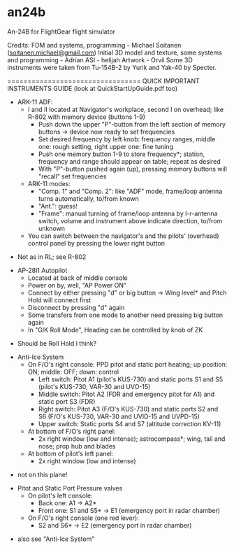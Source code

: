 an24b
=====

An-24B for FlightGear flight simulator

Credits:
FDM and systems, programming - Michael Soitanen (soitanen.michael@gmail.com)
Initial 3D model and texture, some systems and programming - Adrian
ASI - helijah
Artwork - Orvil
Some 3D instruments were taken from Tu-154B-2 by Yurik and Yak-40 by Specter.

=================================
QUICK IMPORTANT INSTRUMENTS GUIDE
(look at QuickStartUpGuide.pdf too)
    
- ARK-11 ADF:
  - I and II located at Navigator's workplace, second I on overhead; like R-802 with memory device (buttons 1-9)
    - Push down the upper "P"-button from the left section of memory buttons -> device now ready to set frequencies
    - Set desired frequency by left knob: frequency ranges, middle one: rough setting, right upper one: fine tuning
    - Push one memory button 1-9 to store frequency*; station, frequency and range should appear on table; repeat as desired
    - With "P"-button pushed again (up), pressing memory buttons will "recall" set frequencies
  - ARK-11 modes:
    - "Comp. 1" and "Comp. 2": like "ADF" mode, frame/loop antenna turns automatically, to/from known
    - "Ant.": guess!
    - "Frame": manual turning of frame/loop antenna by l-r-antenna switch, volume and instrument above indicate direction, to/from unknown
  - You can switch between the navigator's and the pilots' (overhead) control panel by pressing the lower right button
* Not as in RL; see R-802

- AP-28l1 Autopilot
  - Located at back of middle console
  - Power on by, well, "AP Power ON"
  - Connect by either pressing "d" or big button -> Wing level* and Pitch Hold will connect first
  - Disconnect by pressing "d" again
  - Some transfers from one mode to another need pressing big button again
  - In "GIK Roll Mode", Heading can be controlled by knob of ZK
* Should be Roll Hold I think?

- Anti-Ice System
  - On F/O's right console: PPD pitot and static port heating; up position: ON; middle: OFF; down: control
    - Left switch: Pitot A1 (pilot's KUS-730) and static ports S1 and S5 (pilot's KUS-730, VAR-30 and UVO-15)
    - Middle switch: Pitot A2 (FDR and emergency pitot for A1) and static port S3 (FDR)
    - Right switch: Pitot A3 (F/O's KUS-730) and static ports S2 and S6 (F/O's KUS-730, VAR-30 and UVID-15 and UVPD-15)
    - Upper switch: Static ports S4 and S7 (altitude correction KV-11)
  - At bottom of F/O's right panel:
    - 2x right window (low and intense); astrocompass*; wing, tail and nose; prop hub and blades
  - At bottom of pilot's left panel:
    - 2x right window (low and intense)
* not on this plane!

- Pitot and Static Port Pressure valves
  - On pilot's left console:
    - Back one: A1 -> A2*
    - Front one: S1 and S5* -> E1 (emergency port in radar chamber)
  - On F/O's right console (one red lever):
    - S2 and S6* -> E2 (emergency port in radar chamber)
* also see "Anti-Ice System"

